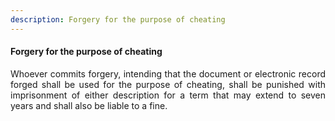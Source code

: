 ```yaml
---
description: Forgery for the purpose of cheating
---
```


#### Forgery for the purpose of cheating
<div style="text-align: justify">

Whoever commits forgery, intending that the document or electronic record forged shall be used for the purpose of cheating, shall be punished with imprisonment of either description for a term that may extend to seven years and shall also be liable to a fine.

</div>
